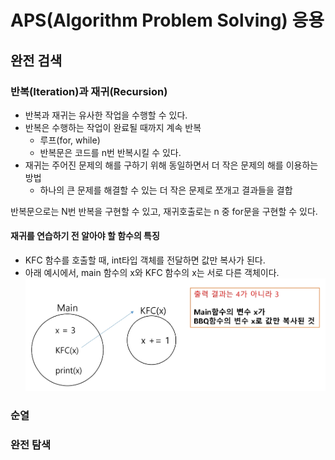﻿# APS(Algorithm Problem Solving) 응용

## 완전 검색

### 반복(Iteration)과 재귀(Recursion)

- 반복과 재귀는 유사한 작업을 수행할 수 있다.
- 반복은 수행하는 작업이 완료될 때까지 계속 반복
  - 루프(for, while)
  - 반복문은 코드를 n번 반복시킬 수 있다.
- 재귀는 주어진 문제의 해를 구하기 위해 동일하면서 더 작은 문제의 해를 이용하는 방법
  - 하나의 큰 문제를 해결할 수 있는 더 작은 문제로 쪼개고 결과들을 결합

반복문으로는 N번 반복을 구현할 수 있고, 재귀호출로는 n 중 for문을 구현할 수 있다.

#### 재귀를 연습하기 전 알아야 할 함수의 특징

- KFC 함수를 호출할 때, int타입 객체를 전달하면 값만 복사가 된다.
- 아래 예시에서, main 함수의 x와 KFC 함수의 x는 서로 다른 객체이다.
  ![alt text](func.png)

### 순열

### 완전 탐색
